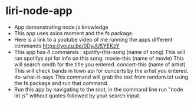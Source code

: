 # liri-node-app
* App demonstrating node.js knowledge 
* This app uses axios moment and the fs package.
* Here is a link to a youtube video of me running the apps different commands
    https://youtu.be/0DyJUSYEKzY
* This app has 4 commands : spotify-this-song (name of song)
    This will run spotifys api for info on this song.
                            movie-this (name of movie)
        This will search omdb for the title you entered.
                            concert-this (name of artist)
        This will check bands in town api for concerts by the artist you entered.
                            do-what-it-says
        This command will grab the text from random.txt using the fs package and run that command.
* Run this app by navigating to the root, in the command line run "node liri.js"        without quotes followed by your search input.
